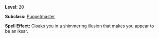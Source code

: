 <!-- TITLE: Spell: Illusion: Iksar -->
<!-- SUBTITLE:  -->

**Level:** 20

**Subclass:** [Puppetmaster](puppetmaster)

**Spell Effect:** Cloaks you in a shimmering illusion that makes you appear to be an iksar.